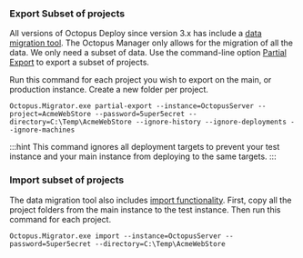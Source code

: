 ### Export Subset of projects

All versions of Octopus Deploy since version 3.x has include a [data migration tool](/docs/administration/data/data-migration.md).  The Octopus Manager only allows for the migration of all the data.  We only need a subset of data.  Use the command-line option [Partial Export](/docs/octopus-rest-api/octopus.migrator.exe-command-line/partial-export.md) to export a subset of projects. 

Run this command for each project you wish to export on the main, or production instance.  Create a new folder per project.

```
Octopus.Migrator.exe partial-export --instance=OctopusServer --project=AcmeWebStore --password=5uper5ecret --directory=C:\Temp\AcmeWebStore --ignore-history --ignore-deployments --ignore-machines
```

:::hint
This command ignores all deployment targets to prevent your test instance and your main instance from deploying to the same targets.
:::

### Import subset of projects

The data migration tool also includes [import functionality](/docs/octopus-rest-api/octopus.migrator.exe-command-line/import.md).  First, copy all the project folders from the main instance to the test instance.  Then run this command for each project.


```
Octopus.Migrator.exe import --instance=OctopusServer --password=5uper5ecret --directory=C:\Temp\AcmeWebStore
```